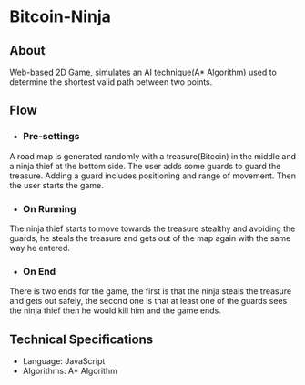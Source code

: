 # Bitcoin-Ninja

## About
Web-based 2D Game, simulates an AI technique(A* Algorithm) used to determine the shortest  valid path between two points.


## Flow
- ### Pre-settings
A road map is generated randomly with a treasure(Bitcoin) in the middle and a ninja thief at the bottom side. The user adds some guards to guard the treasure. Adding a guard includes positioning and range of movement. Then the user starts the game.

- ### On Running
The ninja thief starts to move towards the treasure stealthy and avoiding the guards, he steals the treasure and gets out of the map again with the same way he entered.

- ### On End
There is two ends for the game, the first is that the ninja steals the treasure and gets out safely, the second one is that at least one of the guards sees the ninja thief then he would kill him and the game ends.


## Technical Specifications
- Language: JavaScript
- Algorithms: A* Algorithm

